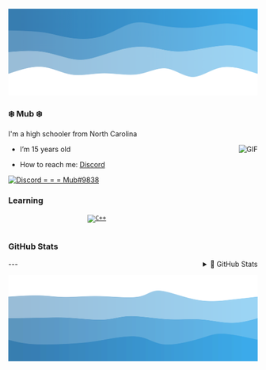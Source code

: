 ![alt text](./Assets/Top.png)

### :snowflake: Mub :snowflake:	
 I'm a high schooler from North Carolina
- <img align="right" alt="GIF" height="135x" src="https://camo.githubusercontent.com/2601ace8612ff3632697e100284090df7b8a0da4d97d7e09e6a977510a5a0e5b/68747470733a2f2f656e74657270726973652e6769746875622e636f6d2f6173736574732f7370696e6e6572732f6f63746f6361742d7370696e6e65722d3132382d323661343433333339313738353463363739346435356561633934376231323737666365643534663166363063356466356439333433316462383735336263352e676966" /> I’m 15 years old

- How to reach me: [Discord](https://discord.bio/p/mub)

<div align='left' style="display: flex; justify-content: space-between;">
	<a href='#'>
	<img src=https://img.shields.io/badge/Discord-Mub%239838-7289DA?style=for-the-badge&logo=discord&logoColor=7289DA&logoWidth=30&labelColor=000' alt='Discord = = = Mub#9838'>
	</a>
</div>


### Learning

<div align='left' style="display: flex; justify-content: space-between;">
	<!-- Programming Languages. -->
	&emsp;
	<a href='#'>
		<code><img src='https://img.shields.io/badge/code-c%2B%2B-00599C?logoWidth=30&labelColor=black&style=for-the-badge&logo=c%2B%2B' alt='C++'></code>
	</a>
	&emsp;
	</a><br><br>
	<p>
	<a href="https://github.com/Mubbington">
		
 
</a>
</p>
</div>

### GitHub Stats

<div align='left' style="display: flex; justify-content: space-between;">
---
<details>
  <summary>🔧 GitHub Stats</summary>

  <img align="left" alt="Mub's GitHub Stats" src="https://github-readme-stats.vercel.app/api?username=Mubbington&show_icons=true&theme=react&bg_color=DEG,00589B,0692E2&hide_border=true&title_color=0D1117&icon_color=0D1117" />
  
<details>
  <summary>🔧 Most Used Languages</summary>

<img align="left" alt="Mub's Top Languages" src="https://github-readme-stats.vercel.app/api/top-langs/?username=Mubbington&show_icons=true&theme=react&bg_color=DEG,00589B,0692E2&hide_border=true&title_color=0D1117&icon_color=0D1117" />

</details>

</div>

![alt text](./Assets/Bottom.svg)
